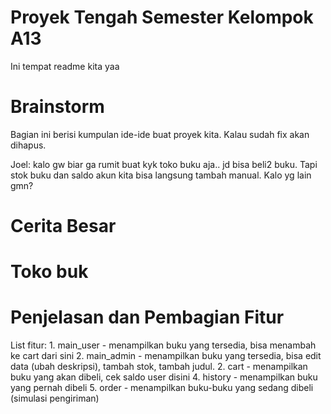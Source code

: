 # Proyek Tengah Semester Kelompok A13

Ini tempat readme kita yaa

<h1>
  Brainstorm
</h1>
<p> 
  Bagian ini berisi kumpulan ide-ide buat proyek kita. Kalau sudah fix akan dihapus.
</p>

<p>
  Joel: kalo gw biar ga rumit buat kyk toko buku aja.. jd bisa beli2 buku. Tapi stok buku dan saldo akun kita bisa langsung tambah manual. Kalo yg lain gmn?
</p>

<h1>
  Cerita Besar
</h1>

<h1>
  Toko buk
</h1>

<h1>
  Penjelasan dan Pembagian Fitur
</h1>

<p>
  List fitur:
  1. main_user - menampilkan buku yang tersedia, bisa menambah ke cart dari sini
  2. main_admin - menampilkan buku yang tersedia, bisa edit data (ubah deskripsi), tambah stok, tambah judul.
  2. cart - menampilkan buku yang akan dibeli, cek saldo user disini
  4. history - menampilkan buku yang pernah dibeli
  5. order - menampilkan buku-buku yang sedang dibeli (simulasi pengiriman)
  
</p>
